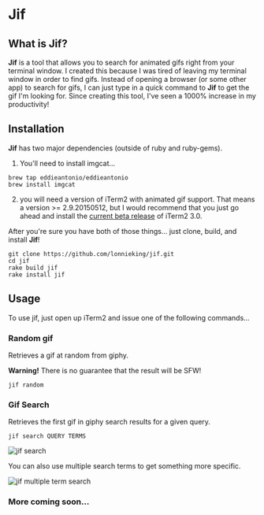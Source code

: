 # Jif

## What is Jif?
**Jif** is a tool that allows you to search for animated gifs right from your terminal window. I created this because I was tired of leaving my terminal window in order to find gifs. Instead of opening a browser (or some other app) to search for gifs, I can just type in a quick command to **Jif** to get the gif I'm looking for. Since creating this tool, I've seen a 1000% increase in my productivity!

## Installation
**Jif** has two major dependencies (outside of ruby and ruby-gems).

1) You'll need to install imgcat...
```
brew tap eddieantonio/eddieantonio
brew install imgcat
```
2) you will need a version of iTerm2 with animated gif support. That means a version >= 2.9.20150512, but I would recommend that you just go ahead and install the [current beta release](https://www.iterm2.com/version3.html
) of iTerm2 3.0.

After you're sure you have both of those things... just clone, build, and install **Jif**!

```
git clone https://github.com/lonnieking/jif.git
cd jif
rake build jif
rake install jif
```

## Usage
To use jif, just open up iTerm2 and issue one of the following commands...

### Random gif
Retrieves a gif at random from giphy.

**Warning!** There is no guarantee that the result will be SFW!

```
jif random
```

### Gif Search
Retrieves the first gif in giphy search results for a given query.

```
jif search QUERY TERMS
```

![jif search](http://i.giphy.com/3oEjI7IQFEU43Zpu3C.gif)

You can also use multiple search terms to get something more specific.

![jif multiple term search](https://i.giphy.com/3oEjHB6bNAsM63XAk0.gif)

### More coming soon...
